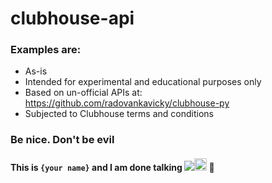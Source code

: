 # clubhouse-api

### Examples are:
- As-is
- Intended for experimental and educational purposes only
- Based on un-official APIs at: https://github.com/radovankavicky/clubhouse-py
- Subjected to Clubhouse terms and conditions

### Be nice. Don't be evil

#### This is `{your name}` and I am done talking ![](https://cdn1.iconfinder.com/data/icons/music-ios/64/mus-radio-mic-off-512.png)<img src="https://cdn.onlinewebfonts.com/svg/img_420441.png" border=none background="gray" width="20px" height="20px"> 🙂


